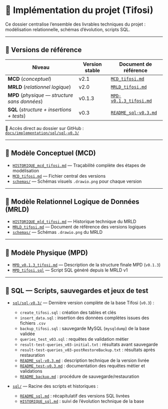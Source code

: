 # 🧾 Implémentation du projet (Tifosi)

Ce dossier centralise l’ensemble des livrables techniques du projet :  
modélisation relationnelle, schémas d’évolution, scripts SQL.

---

## 🧩 Versions de référence

| Niveau                   | Version stable | Document de référence |
|--------------------------|----------------|------------------------|
| **MCD** (_conceptuel_)   | v2.1           | [`MCD_tifosi.md`](./mcd/MCD_tifosi.md) |
| **MRLD** (_relationnel logique_) | v2.0 | [`MRLD_tifosi.md`](./mrld-versions/MRLD_tifosi.md) |
| **MPD** (_physique — structure sans données_) | v0.1.3 | [`MPD-v0.1.3_tifosi.md`](./sql/sql-v0.1/versions/sql-v0.1.3/MPD-v0.1.3_tifosi.md) |
| **SQL** (_structure + insertions + tests_) | v0.3 | [`README_sql-v0.3.md`](./sql/sql-v0.3/README_sql-v0.3.md) |

🔗 Accès direct au dossier sur GitHub :  
[`docs/implementation/sql/sql-v0.3/`](https://github.com/MonLucCo/CEF_MySQL-BDD_Tifosi_Test-version/tree/main/docs/implementation/sql/sql-v0.3)

---

## 🧱 Modèle Conceptuel (MCD)

- [`HISTORIQUE_mcd_tifosi.md`](./mcd/HISTORIQUE_mcd_tifosi.md) — Traçabilité complète des étapes de modélisation
- [`MCD_tifosi.md`](./mcd/MCD_tifosi.md) — Fichier central des versions
- [`schemas/`](./mcd/schemas/) — Schémas visuels `.drawio.png` pour chaque version

---

## 🧾 Modèle Relationnel Logique de Données (MRLD)

- [`HISTORIQUE_mld_tifosi.md`](./mrld-versions/HISTORIQUE_mld_tifosi.md) — Historique technique du MRLD
- [`MRLD_tifosi.md`](./mrld-versions/MRLD_tifosi.md) — Document de référence des versions logiques
- [`schemas/`](./schemas/) — Schémas `.drawio.png` du MRLD

---

## 🧩 Modèle Physique (MPD)

- [`MPD_v0.1.3_tifosi.md`](./sql/sql-v0.1/versions/sql-v0.1.3/MPD-v0.1.3_tifosi.md) — Description de la structure finale MPD (`v0.1.3`)
- [`MPD_tifosi.sql`](./MPD_tifosi.sql) — Script SQL généré depuis le MRLD v1

---

## 🧪 SQL — Scripts, sauvegardes et jeux de test

- [`sql/sql-v0.3/`](./sql/sql-v0.3/) — Dernière version complète de la base Tifosi (`v0.3`) :
  - `create_tifosi.sql` : création des tables et clés
  - `insert_data.sql` : insertion des données complètes issues des fichiers `.csv`
  - `backup_tifosi.sql` : sauvegarde MySQL (`mysqldump`) de la base validée
  - `queries_test_v03.sql` : requêtes de validation métier
  - `result-test-queries_v03-initial.txt` : résultats avant sauvegarde
  - `result-test-queries_v03-postRestoreBackup.txt` : résultats après restauration
  - [`README_sql-v0.3.md`](./sql/sql-v0.3/README_sql-v0.3.md) : description technique de la version livrée
  - [`README_test-v0.3.md`](./sql/sql-v0.3/README_test-v0.3.md) : documentation des requêtes métier et validations
  - [`README_backup.md`](./sql/sql-v0.3/README_backup.md) : procédure de sauvegarde/restauration

- [`sql/`](./sql/) — Racine des scripts et historiques :
  - [`README_sql.md`](./sql/README_sql.md) : récapitulatif des versions SQL livrées
  - [`HISTORIQUE_sql.md`](./sql/HISTORIQUE_sql.md) : suivi de l’évolution technique de la base
